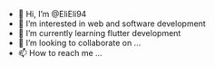 - 👋 Hi, I’m @EliEli94
- 👀 I’m interested in web and software development
- 🌱 I’m currently learning flutter development
- 💞️ I’m looking to collaborate on ...
- 📫 How to reach me ...

<!---
EliEli94/EliEli94 is a ✨ special ✨ repository because its `README.md` (this file) appears on your GitHub profile.
You can click the Preview link to take a look at your changes.
--->
